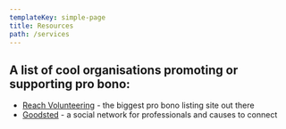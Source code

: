 ```yaml
---
templateKey: simple-page
title: Resources
path: /services
---
```

## A list of cool organisations promoting or supporting pro bono:

* [Reach Volunteering](https://reachvolunteering.org.uk/) - the biggest pro bono listing site out there
* [Goodsted](https://www.goodsted.com/) - a social network for professionals and causes to connect